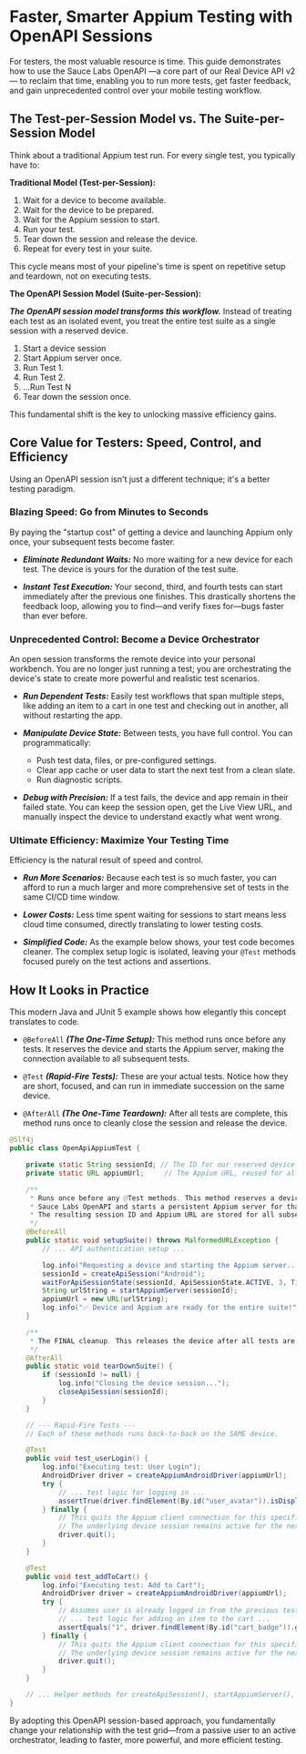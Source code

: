 # Faster, Smarter Appium Testing with OpenAPI Sessions

For testers, the most valuable resource is time. This guide demonstrates how to use the Sauce Labs OpenAPI —a core part of our Real Device 
API v2— to reclaim that time, enabling you to run more tests, get faster feedback, and gain unprecedented control over 
your mobile testing workflow.

## The Test-per-Session Model vs. The Suite-per-Session Model

Think about a traditional Appium test run. For every single test, you typically have to:

**Traditional Model (Test-per-Session):**
1. Wait for a device to become available.
2. Wait for the device to be prepared.
3. Wait for the Appium session to start.
4. Run your test.
5. Tear down the session and release the device.
6. Repeat for every test in your suite.

This cycle means most of your pipeline's time is spent on repetitive setup and teardown, not on executing tests.

**The OpenAPI Session Model (Suite-per-Session):**

***The OpenAPI session model transforms this workflow.*** Instead of treating each test as an isolated event, you treat the
entire test suite as a single session with a reserved device.

1. Start a device session
2. Start Appium server once.
3. Run Test 1.
4. Run Test 2.
5. ...Run Test N
6. Tear down the session once.

This fundamental shift is the key to unlocking massive efficiency gains.

## Core Value for Testers: Speed, Control, and Efficiency
Using an OpenAPI session isn't just a different technique; it's a better testing paradigm.

### Blazing Speed: Go from Minutes to Seconds
By paying the "startup cost" of getting a device and launching Appium only once, your subsequent tests become faster.

* ***Eliminate Redundant Waits:*** No more waiting for a new device for each test. The device is yours for the duration of
  the test suite.

* ***Instant Test Execution:*** Your second, third, and fourth tests can start immediately after the previous one finishes.
  This drastically shortens the feedback loop, allowing you to find—and verify fixes for—bugs faster than ever before.

### Unprecedented Control: Become a Device Orchestrator
An open session transforms the remote device into your personal workbench. You are no longer just running a test;
you are orchestrating the device's state to create more powerful and realistic test scenarios.

* ***Run Dependent Tests:*** Easily test workflows that span multiple steps, like adding an item to a cart in one test and
  checking out in another, all without restarting the app.

* ***Manipulate Device State:*** Between tests, you have full control. You can programmatically:
  * Push test data, files, or pre-configured settings.
  * Clear app cache or user data to start the next test from a clean slate.
  * Run diagnostic scripts.

* ***Debug with Precision:*** If a test fails, the device and app remain in their failed state. You can keep the session
  open, get the Live View URL, and manually inspect the device to understand exactly what went wrong.

### Ultimate Efficiency: Maximize Your Testing Time
Efficiency is the natural result of speed and control.

* ***Run More Scenarios:*** Because each test is so much faster, you can afford to run a much larger and more comprehensive
  set of tests in the same CI/CD time window.

* ***Lower Costs:*** Less time spent waiting for sessions to start means less cloud time consumed, directly translating
  to lower testing costs.

* ***Simplified Code:*** As the example below shows, your test code becomes cleaner. The complex setup logic is isolated,
  leaving your `@Test` methods focused purely on the test actions and assertions.

## How It Looks in Practice
This modern Java and JUnit 5 example shows how elegantly this concept translates to code.

* `@BeforeAll` ***(The One-Time Setup):*** This method runs once before any tests. It reserves the device and starts the Appium server, making the connection available to all subsequent tests.

* `@Test` ***(Rapid-Fire Tests):*** These are your actual tests. Notice how they are short, focused, and can run in immediate succession on the same device.

* `@AfterAll` ***(The One-Time Teardown):*** After all tests are complete, this method runs once to cleanly close the session and release the device.

```java
@Slf4j
public class OpenApiAppiumTest {

    private static String sessionId; // The ID for our reserved device session
    private static URL appiumUrl;     // The Appium URL, reused for all tests

    /**
     * Runs once before any @Test methods. This method reserves a device via the
     * Sauce Labs OpenAPI and starts a persistent Appium server for that device.
     * The resulting session ID and Appium URL are stored for all subsequent tests.
     */
    @BeforeAll
    public static void setupSuite() throws MalformedURLException {
        // ... API authentication setup ...

        log.info("Requesting a device and starting the Appium server...");
        sessionId = createApiSession("Android");
        waitForApiSessionState(sessionId, ApiSessionState.ACTIVE, 3, TimeUnit.MINUTES);
        String urlString = startAppiumServer(sessionId);
        appiumUrl = new URL(urlString);
        log.info("✅ Device and Appium are ready for the entire suite!");
    }

    /**
     * The FINAL cleanup. This releases the device after all tests are done.
     */
    @AfterAll
    public static void tearDownSuite() {
        if (sessionId != null) {
            log.info("Closing the device session...");
            closeApiSession(sessionId);
        }
    }

    // --- Rapid-Fire Tests ---
    // Each of these methods runs back-to-back on the SAME device.

    @Test
    public void test_userLogin() {
        log.info("Executing test: User Login");
        AndroidDriver driver = createAppiumAndroidDriver(appiumUrl);
        try {
            // ... test logic for logging in ...
            assertTrue(driver.findElement(By.id("user_avatar")).isDisplayed());
        } finally {
            // This quits the Appium client connection for this specific test.
            // The underlying device session remains active for the next test.
            driver.quit();
        }
    }

    @Test
    public void test_addToCart() {
        log.info("Executing test: Add to Cart");
        AndroidDriver driver = createAppiumAndroidDriver(appiumUrl);
        try {
            // Assumes user is already logged in from the previous test
            // ... test logic for adding an item to the cart ...
            assertEquals("1", driver.findElement(By.id("cart_badge")).getText());
        } finally {
            // This quits the Appium client connection for this specific test.
            // The underlying device session remains active for the next test.
            driver.quit();
        }
    }

    // ... Helper methods for createApiSession(), startAppiumServer(), etc. ...
}
```

By adopting this OpenAPI session-based approach, you fundamentally change your relationship with the test grid—from
a passive user to an active orchestrator, leading to faster, more powerful, and more efficient testing.